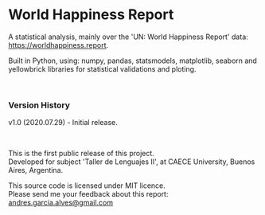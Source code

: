 # World Happiness Report

A statistical analysis, mainly over the 'UN: World Happiness Report' data: https://worldhappiness.report.  

Built in Python, using: numpy, pandas, statsmodels, matplotlib, seaborn and yellowbrick libraries for statistical validations and ploting.

&nbsp;

### Version History

v1.0 (2020.07.29) - Initial release.  

&nbsp;

This is the first public release of this project.  
Developed for subject 'Taller de Lenguajes II', at CAECE University, Buenos Aires, Argentina.  

This source code is licensed under MIT licence.  
Please send me your feedback about this report: andres.garcia.alves@gmail.com
